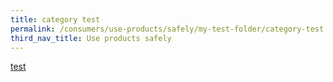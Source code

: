 ```yaml
---
title: category test
permalink: /consumers/use-products/safely/my-test-folder/category-test
third_nav_title: Use products safely
---
```



[test](/consumers/use-products-safely/my-test-folder/another-layer/test)
